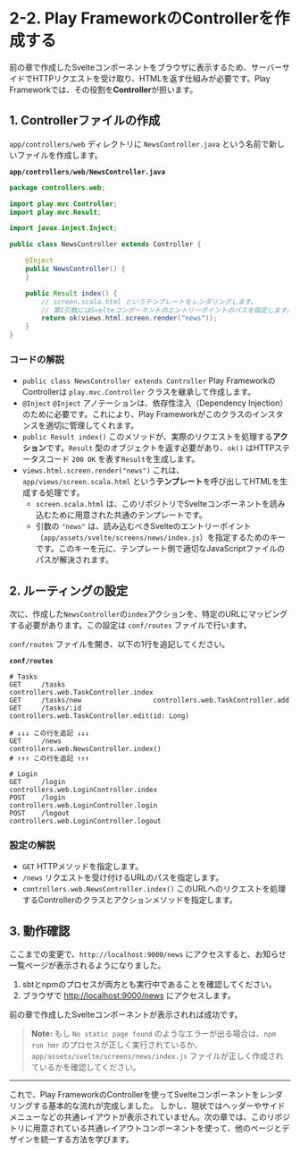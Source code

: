 # 2-2. Play FrameworkのControllerを作成する

前の章で作成したSvelteコンポーネントをブラウザに表示するため、サーバーサイドでHTTPリクエストを受け取り、HTMLを返す仕組みが必要です。Play Frameworkでは、その役割を**Controller**が担います。

## 1. Controllerファイルの作成

`app/controllers/web` ディレクトリに `NewsController.java` という名前で新しいファイルを作成します。

**`app/controllers/web/NewsController.java`**

```java
package controllers.web;

import play.mvc.Controller;
import play.mvc.Result;

import javax.inject.Inject;

public class NewsController extends Controller {

    @Inject
    public NewsController() {
    }

    public Result index() {
        // screen.scala.html というテンプレートをレンダリングします。
        // 第1引数にはSvelteコンポーネントのエントリーポイントのパスを指定します。
        return ok(views.html.screen.render("news"));
    }
}
```

### コードの解説
- `public class NewsController extends Controller`
  Play FrameworkのControllerは `play.mvc.Controller` クラスを継承して作成します。
- `@Inject`
  `@Inject` アノテーションは、依存性注入（Dependency Injection）のために必要です。これにより、Play Frameworkがこのクラスのインスタンスを適切に管理してくれます。
- `public Result index()`
  このメソッドが、実際のリクエストを処理する**アクション**です。`Result` 型のオブジェクトを返す必要があり、`ok()` はHTTPステータスコード `200 OK` を表す`Result`を生成します。
- `views.html.screen.render("news")`
  これは、`app/views/screen.scala.html` という**テンプレート**を呼び出してHTMLを生成する処理です。
  - `screen.scala.html` は、このリポジトリでSvelteコンポーネントを読み込むために用意された共通のテンプレートです。
  - 引数の `"news"` は、読み込むべきSvelteのエントリーポイント（`app/assets/svelte/screens/news/index.js`）を指定するためのキーです。このキーを元に、テンプレート側で適切なJavaScriptファイルのパスが解決されます。

## 2. ルーティングの設定

次に、作成した`NewsController`の`index`アクションを、特定のURLにマッピングする必要があります。この設定は `conf/routes` ファイルで行います。

`conf/routes` ファイルを開き、以下の1行を追記してください。

**`conf/routes`**

```
# Tasks
GET     /tasks                      controllers.web.TaskController.index
GET     /tasks/new                  controllers.web.TaskController.add
GET     /tasks/:id                  controllers.web.TaskController.edit(id: Long)

# ↓↓↓ この行を追記 ↓↓↓
GET     /news                       controllers.web.NewsController.index()
# ↑↑↑ この行を追記 ↑↑↑

# Login
GET     /login                      controllers.web.LoginController.index
POST    /login                      controllers.web.LoginController.login
POST    /logout                     controllers.web.LoginController.logout
```

### 設定の解説
- `GET`
  HTTPメソッドを指定します。
- `/news`
  リクエストを受け付けるURLのパスを指定します。
- `controllers.web.NewsController.index()`
  このURLへのリクエストを処理するControllerのクラスとアクションメソッドを指定します。

## 3. 動作確認

ここまでの変更で、`http://localhost:9000/news` にアクセスすると、お知らせ一覧ページが表示されるようになりました。

1.  sbtとnpmのプロセスが両方とも実行中であることを確認してください。
2.  ブラウザで [http://localhost:9000/news](http://localhost:9000/news) にアクセスします。

前の章で作成したSvelteコンポーネントが表示されれば成功です。

> **Note:**
> もし `No static page found` のようなエラーが出る場合は、`npm run hmr` のプロセスが正しく実行されているか、`app/assets/svelte/screens/news/index.js` ファイルが正しく作成されているかを確認してください。

---

これで、Play FrameworkのControllerを使ってSvelteコンポーネントをレンダリングする基本的な流れが完成しました。
しかし、現状ではヘッダーやサイドメニューなどの共通レイアウトが表示されていません。次の章では、このリポジトリに用意されている共通レイアウトコンポーネントを使って、他のページとデザインを統一する方法を学びます。
